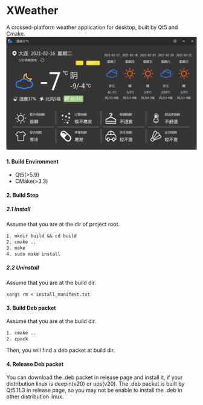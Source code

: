# XWeather
A crossed-platform weather application for desktop, built by Qt5 and Cmake.
![](./exhibition/city_weather.png)

#### 1. Build Environment
- Qt5(>5.9)
- CMake(>3.3)
  
#### 2. Build Step

##### 2.1 Install 
Assume that you are at the dir of project root.
```shell
1. mkdir build && cd build
2. cmake ..
3. make 
4. sudo make install
```

##### 2.2 Uninstall
Assume that you are at the build dir.
```shell
xargs rm < install_manifest.txt
```

#### 3. Build Deb packet
Assume that you are at the build dir.
```
1. cmake ..
2. cpack
```
Then, you will find a deb packet at build dir.

#### 4. Release Deb packet
You can download the .deb packet in release page and install it, if your distribution linux is deepin(v20) or uos(v20).
The .deb packet is built by Qt5.11.3 in release page, so you may not be enable to install the .deb in other distribution linux.

